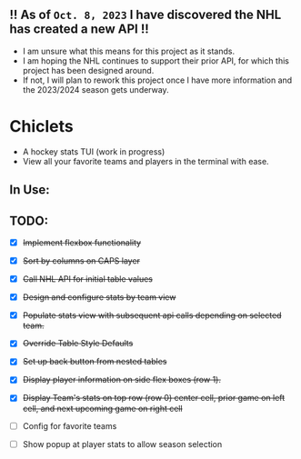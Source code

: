 ## !! As of `Oct. 8, 2023` I have discovered the NHL has created a new API !!
- I am unsure what this means for this project as it stands.
- I am hoping the NHL continues to support their prior API, for which this project has been designed around.
- If not, I will plan to rework this project once I have more information and the 2023/2024 season gets underway.

# Chiclets
- A hockey stats TUI (work in progress)
- View all your favorite teams and players in the terminal with ease.

## In Use:


## TODO:
- [x] ~~Implement flexbox functionality~~
- [x] ~~Sort by columns on CAPS layer~~
- [x] ~~Call NHL API for initial table values~~
- [x] ~~Design and configure stats by team view~~
- [x] ~~Populate stats view with subsequent api calls depending on selected team.~~
- [x] ~~Override Table Style Defaults~~
- [x] ~~Set up back button from nested tables~~
- [x] ~~Display player information on side flex boxes (row 1).~~
- [x] ~~Display Team's stats on top row (row 0) center cell, prior game on left cell, and next upcoming game on right cell~~
- [ ] Config for favorite teams
- [ ] Show popup at player stats to allow season selection
 
